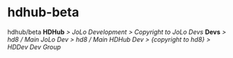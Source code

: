 # hdhub-beta
hdhub/beta
**HDHub**
*> JoLo Development*
*> Copyright to JoLo Devs*
**Devs**
*> hd8 / Main JoLo Dev*
*> hd8 / Main HDHub Dev*
*> {copyright to hd8}*
*> HDDev Dev Group*
